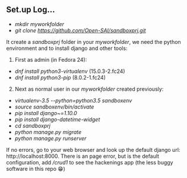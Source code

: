 ## Set.up Log...
- *mkdir myworkfolder*
- *git clone https://github.com/Open-SAI/sandboxprj.git*

It create a *sandboxprj* folder in your *myworkfolder*, we need the python environment and to install django and other tools:

1. First as admin (in Fedora 24):
 - *dnf install python3-virtualenv* (15.0.3-2.fc24)
 - *dnf install python3-pip*  (8.0.2-1.fc24)
2. Next as normal user in our *myworkfolder* created previously:
 - *virtualenv-3.5 --python=python3.5 sandboxenv*
 - *source sandboxenv/bin/activate*
 - *pip install django~=1.10.0*
 - *pip install django-datetime-widget*
 - *cd sandboxprj*
 - *python manage.py migrate*
 - *python manage.py runserver*

If no errors, go to your web browser and look up the default django url: http://localhost:8000. There is an page error, but is the default configuration, add */crud1* to see the hackenings app (the less buggy software in this repo :grin:)
  
